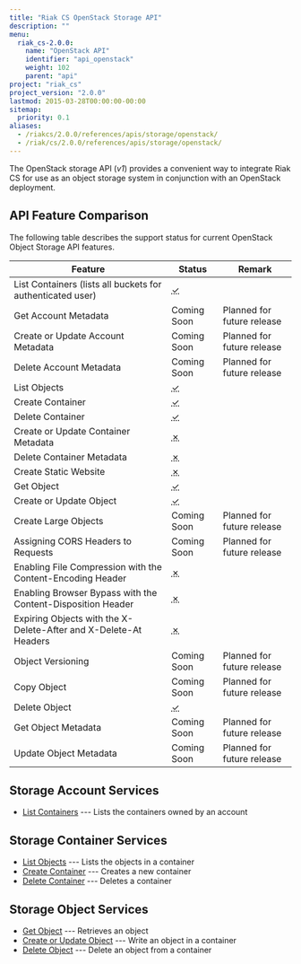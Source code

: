 ```yaml
---
title: "Riak CS OpenStack Storage API"
description: ""
menu:
  riak_cs-2.0.0:
    name: "OpenStack API"
    identifier: "api_openstack"
    weight: 102
    parent: "api"
project: "riak_cs"
project_version: "2.0.0"
lastmod: 2015-03-28T00:00:00-00:00
sitemap:
  priority: 0.1
aliases:
  - /riakcs/2.0.0/references/apis/storage/openstack/
  - /riak/cs/2.0.0/references/apis/storage/openstack/
---
```


The OpenStack storage API (*v1*) provides a convenient way to integrate Riak CS for use as an object storage system in conjunction with an OpenStack deployment.

## API Feature Comparison

The following table describes the support status for current OpenStack Object Storage API features.

Feature | Status | Remark
--------|--------|--------
List Containers (lists all buckets for authenticated user) | <abbr title="Supported" class="supported">✓</abbr> | |
Get Account Metadata | Coming Soon | Planned for future release |
Create or Update Account Metadata | Coming Soon | Planned for future release |
Delete Account Metadata | Coming Soon | Planned for future release |
List Objects | <abbr title="Supported" class="supported">✓</abbr> | |
Create Container | <abbr title="Supported" class="supported">✓</abbr> | |
Delete Container | <abbr title="Supported" class="supported">✓</abbr> | |
Create or Update Container Metadata | <abbr title="Unsupported" class="unsupported">✗</abbr> | |
Delete Container Metadata | <abbr title="Unsupported" class="unsupported">✗</abbr> | |
Create Static Website | <abbr title="Unsupported" class="unsupported">✗</abbr> | |
Get Object | <abbr title="Supported" class="supported">✓</abbr> | |
Create or Update Object | <abbr title="Supported" class="supported">✓</abbr> | |
Create Large Objects | Coming Soon | Planned for future release |
Assigning CORS Headers to Requests | Coming Soon | Planned for future release |
Enabling File Compression with the Content-Encoding Header | <abbr title="Unsupported" class="unsupported">✗</abbr> | |
Enabling Browser Bypass with the Content-Disposition Header | <abbr title="Unsupported" class="unsupported">✗</abbr> | |
Expiring Objects with the X-Delete-After and X-Delete-At Headers | <abbr title="Unsupported" class="unsupported">✗</abbr> | |
Object Versioning | Coming Soon | Planned for future release |
Copy Object | Coming Soon | Planned for future release |
Delete Object | <abbr title="Supported" class="supported">✓</abbr> | |
Get Object Metadata | Coming Soon | Planned for future release |
Update Object Metadata | Coming Soon | Planned for future release |

## Storage Account Services

* [List Containers]({{<baseurl>}}riak/cs/2.0.0/references/apis/storage/openstack/list-containers) --- Lists the containers owned by an account

## Storage Container Services

* [List Objects]({{<baseurl>}}riak/cs/2.0.0/references/apis/storage/openstack/list-objects) --- Lists the objects in a container
* [Create Container]({{<baseurl>}}riak/cs/2.0.0/references/apis/storage/openstack/create-container) --- Creates a new container
* [Delete Container]({{<baseurl>}}riak/cs/2.0.0/references/apis/storage/openstack/delete-container) --- Deletes a container

## Storage Object Services

* [Get Object]({{<baseurl>}}riak/cs/2.0.0/references/apis/storage/openstack/get-object) --- Retrieves an object
* [Create or Update Object]({{<baseurl>}}riak/cs/2.0.0/references/apis/storage/openstack/create-object) --- Write an object in a container
* [Delete Object]({{<baseurl>}}riak/cs/2.0.0/references/apis/storage/openstack/delete-object) --- Delete an object from a container
